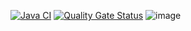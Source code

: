 [![Java CI](https://github.com/Rubenvdbrink/cisq1-lingo/actions/workflows/build.yml/badge.svg)](https://github.com/Rubenvdbrink/cisq1-lingo/actions/workflows/build.yml) [![Quality Gate Status](https://sonarcloud.io/api/project_badges/measure?project=Rubenvdbrink_cisq1-lingo&metric=alert_status)](https://sonarcloud.io/dashboard?id=Rubenvdbrink_cisq1-lingo)
![image](https://user-images.githubusercontent.com/60598779/110347727-307a3400-8031-11eb-8e08-51b05493973a.png)
